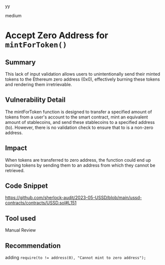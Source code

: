 yy

medium

# Accept Zero Address for `mintForToken()`

## Summary
This lack of input validation allows users to unintentionally send their minted tokens to the Ethereum zero address (0x0), effectively burning these tokens and rendering them irretrievable.

## Vulnerability Detail
The mintForToken function is designed to transfer a specified amount of tokens from a user's account to the smart contract, mint an equivalent amount of stablecoins, and send these stablecoins to a specified address (to). However, there is no validation check to ensure that to is a non-zero address.

## Impact
When tokens are transferred to zero address, the function could end up burning tokens by sending them to an address from which they cannot be retrieved. 

## Code Snippet
https://github.com/sherlock-audit/2023-05-USSD/blob/main/ussd-contracts/contracts/USSD.sol#L151

## Tool used
Manual Review

## Recommendation
adding `require(to != address(0), "Cannot mint to zero address");`